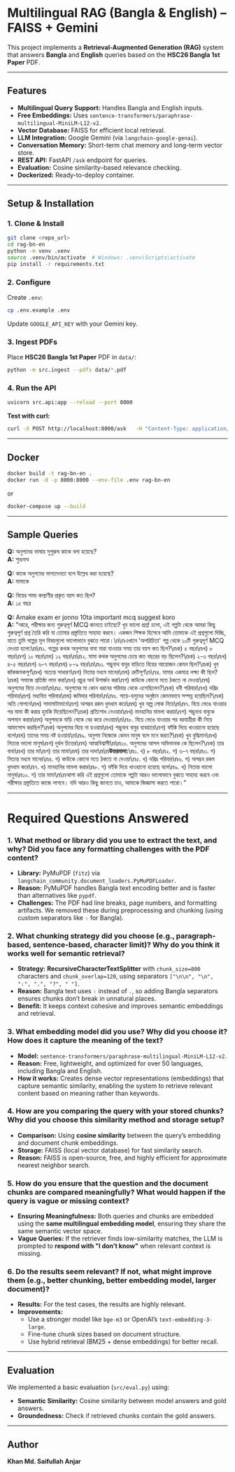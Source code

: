 # Multilingual RAG (Bangla & English) – FAISS + Gemini

This project implements a **Retrieval-Augmented Generation (RAG)** system that answers **Bangla** and **English** queries based on the **HSC26 Bangla 1st Paper** PDF.

---

## **Features**
- **Multilingual Query Support:** Handles Bangla and English inputs.
- **Free Embeddings:** Uses `sentence-transformers/paraphrase-multilingual-MiniLM-L12-v2`.
- **Vector Database:** FAISS for efficient local retrieval.
- **LLM Integration:** Google Gemini (via `langchain-google-genai`).
- **Conversation Memory:** Short-term chat memory and long-term vector store.
- **REST API:** FastAPI `/ask` endpoint for queries.
- **Evaluation:** Cosine similarity–based relevance checking.
- **Dockerized:** Ready-to-deploy container.

---

## **Setup & Installation**

### **1. Clone & Install**
```bash
git clone <repo_url>
cd rag-bn-en
python -m venv .venv
source .venv/bin/activate  # Windows: .venv\Scripts\activate
pip install -r requirements.txt
```

### **2. Configure**
Create `.env`:
```bash
cp .env.example .env
```
Update `GOOGLE_API_KEY` with your Gemini key.

### **3. Ingest PDFs**
Place **HSC26 Bangla 1st Paper** PDF in `data/`:
```bash
python -m src.ingest --pdfs data/*.pdf
```

### **4. Run the API**
```bash
uvicorn src.api:app --reload --port 8000
```
**Test with curl:**
```bash
curl -X POST http://localhost:8000/ask   -H "Content-Type: application/json"   -d '{"question": "অনুপমের ভাষায় সুপুরুষ কাকে বলা হয়েছে?"}'
```

---

## **Docker**
```bash
docker build -t rag-bn-en .
docker run -d -p 8000:8000 --env-file .env rag-bn-en
```
or
```bash
docker-compose up --build
```

---

## **Sample Queries**
**Q:** অনুপমের ভাষায় সুপুরুষ কাকে বলা হয়েছে?  
**A:** শুভ্রনাথ  

**Q:** কাকে অনুপমের ভাগ্যদেবতা বলে উল্লেখ করা হয়েছে?  
**A:** মামাকে  

**Q:** বিয়ের সময় কল্যাণীর প্রকৃত বয়স কত ছিল?  
**A:** ১৫ বছর  

**Q:** Amake exam er jonno 10ta important mcq suggest koro  
**A:** "আরে, পরীক্ষার জন্য গুরুত্বপূর্ণ MCQ জানতে চাইছো? খুব ভালো প্রশ্ন! চলো, এই গল্পটা থেকে আমরা কিছু গুরুত্বপূর্ণ প্রশ্ন তৈরি করি যা তোমার প্রস্তুতিতে সাহায্য করবে। একজন শিক্ষক হিসেবে আমি তোমাকে এই প্রশ্নগুলো দিচ্ছি, যাতে তুমি গল্পের মূল বিষয়গুলো ভালোভাবে বুঝতে পারো।\n\nএখানে 'অপরিচিতা' গল্প থেকে ১০টি গুরুত্বপূর্ণ MCQ দেওয়া হলো:\n\n১. গল্পের কথক অনুপমের বাবা মারা যাওয়ার সময় তার বয়স কত ছিল?\nক) ৫ বছর\nখ) ৮ বছর\nগ) ১০ বছর\nঘ) ১২ বছর\n\n২. মামা কথক অনুপমের চেয়ে কত বছরের বড় ছিলেন?\nক) ২-৩ বছর\nখ) ৪-৫ বছর\nগ) ৬-৭ বছর\nঘ) ৮-৯ বছর\n\n৩. শম্ভুনাথ বাবুর বাড়িতে বিয়ের আয়োজন কেমন ছিল?\nক) খুব জাঁকজমকপূর্ণ\nখ) অত্যন্ত সাধারণ\nগ) নিতান্ত মধ্যম মানের\nঘ) ত্রুটিপূর্ণ\n\n৪. মামার একমাত্র লক্ষ্য কী ছিল?\nক) সমাজে প্রতিষ্ঠা লাভ করা\nখ) প্রচুর অর্থ উপার্জন করা\nগ) কাউকে কোনো মতে ঠকতে না দেওয়া\nঘ) অনুপমের বিয়ে দেওয়া\n\n৫. অনুপমের মা কোন ধরনের পরিবার থেকে এসেছিলেন?\nক) ধনী পরিবার\nখ) দরিদ্র পরিবার\nগ) মধ্যবিত্ত পরিবার\nঘ) জমিদার পরিবার\n\n৬. গায়ে-হলুদের অনুষ্ঠান কেমনভাবে সম্পন্ন হয়েছিল?\nক) অতি গোপনে\nখ) সাদামাটাভাবে\nগ) অসম্ভব রকম ধুমধাম করে\nঘ) খুব অল্প লোক নিয়ে\n\n৭. বিয়ে ভেঙে যাওয়ার পর মামা কী করার হুমকি দিয়েছিলেন?\nক) প্রতিশোধ নেওয়ার\nখ) মানহানির মামলা করার\nগ) শম্ভুনাথ বাবুকে অপমান করার\nঘ) অনুপমকে বাড়ি থেকে বের করে দেওয়ার\n\n৮. বিয়ে ভেঙে যাওয়ার পর বরযাত্রীরা কী নিয়ে আফসোস করছিল?\nক) অনুপমের বিয়ে না হওয়ায়\nখ) শম্ভুনাথ বাবুর ব্যবহারে\nগ) ফাঁকি দিয়ে খাওয়ানো হয়েছে বলে\nঘ) তাদের সময় নষ্ট হওয়ায়\n\n৯. অনুপম নিজেকে কেমন মানুষ বলে মনে করত?\nক) খুব বুদ্ধিমান\nখ) নিতান্ত ভালো মানুষ\nগ) দুর্বল চিত্তের\nঘ) আত্মবিশ্বাসী\n\n১০. অনুপমের আসল অভিভাবক কে ছিলেন?\nক) তার বাবা\nখ) তার মা\nগ) তার মামা\nঘ) তার দাদা\n\n**উত্তরমালা:**\n১. খ) ৮ বছর\n২. গ) ৬-৭ বছর\n৩. গ) নিতান্ত মধ্যম মানের\n৪. গ) কাউকে কোনো মতে ঠকতে না দেওয়া\n৫. খ) দরিদ্র পরিবার\n৬. গ) অসম্ভব রকম ধুমধাম করে\n৭. খ) মানহানির মামলা করার\n৮. গ) ফাঁকি দিয়ে খাওয়ানো হয়েছে বলে\n৯. খ) নিতান্ত ভালো মানুষ\n১০. গ) তার মামা\n\nআশা করি এই প্রশ্নগুলো তোমাকে গল্পটা আরও ভালোভাবে বুঝতে সাহায্য করবে এবং পরীক্ষার প্রস্তুতিতে কাজে লাগবে। যদি আরও কিছু জানতে চাও, আমাকে জিজ্ঞাসা করতে পারো।" 

---

# **Required Questions Answered**

### **1. What method or library did you use to extract the text, and why? Did you face any formatting challenges with the PDF content?**
- **Library:** PyMuPDF (`fitz`) via `langchain_community.document_loaders.PyMuPDFLoader`.
- **Reason:** PyMuPDF handles Bangla text encoding better and is faster than alternatives like `pypdf`.
- **Challenges:** The PDF had line breaks, page numbers, and formatting artifacts. We removed these during preprocessing and chunking (using custom separators like `।` for Bangla).

### **2. What chunking strategy did you choose (e.g., paragraph-based, sentence-based, character limit)? Why do you think it works well for semantic retrieval?**
- **Strategy:** **RecursiveCharacterTextSplitter** with `chunk_size=800` characters and `chunk_overlap=120`, using separators `["\n\n", "\n", "।", ".", "?", " "]`.
- **Reason:** Bangla text uses `।` instead of `.`, so adding Bangla separators ensures chunks don’t break in unnatural places.
- **Benefit:** It keeps context cohesive and improves semantic embeddings and retrieval.

### **3. What embedding model did you use? Why did you choose it? How does it capture the meaning of the text?**
- **Model:** `sentence-transformers/paraphrase-multilingual-MiniLM-L12-v2`.
- **Reason:** Free, lightweight, and optimized for over 50 languages, including Bangla and English.
- **How it works:** Creates dense vector representations (embeddings) that capture semantic similarity, enabling the system to retrieve relevant content based on meaning rather than keywords.

### **4. How are you comparing the query with your stored chunks? Why did you choose this similarity method and storage setup?**
- **Comparison:** Using **cosine similarity** between the query’s embedding and document chunk embeddings.
- **Storage:** FAISS (local vector database) for fast similarity search.
- **Reason:** FAISS is open-source, free, and highly efficient for approximate nearest neighbor search.

### **5. How do you ensure that the question and the document chunks are compared meaningfully? What would happen if the query is vague or missing context?**
- **Ensuring Meaningfulness:** Both queries and chunks are embedded using the **same multilingual embedding model**, ensuring they share the same semantic vector space.
- **Vague Queries:** If the retriever finds low-similarity matches, the LLM is prompted to **respond with "I don’t know"** when relevant context is missing.

### **6. Do the results seem relevant? If not, what might improve them (e.g., better chunking, better embedding model, larger document)?**
- **Results:** For the test cases, the results are highly relevant.
- **Improvements:**  
  - Use a stronger model like `bge-m3` or OpenAI’s `text-embedding-3-large`.  
  - Fine-tune chunk sizes based on document structure.  
  - Use hybrid retrieval (BM25 + dense embeddings) for better recall.

---

## **Evaluation**
We implemented a basic evaluation (`src/eval.py`) using:
- **Semantic Similarity:** Cosine similarity between model answers and gold answers.
- **Groundedness:** Check if retrieved chunks contain the gold answers.

---

## **Author**
**Khan Md. Saifullah Anjar**

